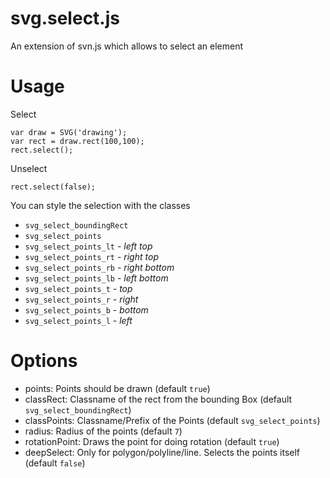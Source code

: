 svg.select.js
=============

An extension of svn.js which allows to select an element

# Usage

Select

    var draw = SVG('drawing');
	var rect = draw.rect(100,100);
    rect.select();

Unselect

    rect.select(false);


You can style the selection with the classes

- `svg_select_boundingRect`
- `svg_select_points`
- `svg_select_points_lt` - *left top*
- `svg_select_points_rt` - *right top*
- `svg_select_points_rb` - *right bottom*
- `svg_select_points_lb` - *left bottom*
- `svg_select_points_t`  - *top*
- `svg_select_points_r`  - *right*
- `svg_select_points_b`  - *bottom*
- `svg_select_points_l`  - *left*


# Options

- points: Points should be drawn (default `true`)
- classRect: Classname of the rect from the bounding Box (default `svg_select_boundingRect`)
- classPoints: Classname/Prefix of the Points (default `svg_select_points`)
- radius: Radius of the points (default `7`)
- rotationPoint: Draws the point for doing rotation (default `true`)
- deepSelect: Only for polygon/polyline/line. Selects the points itself (default `false`)